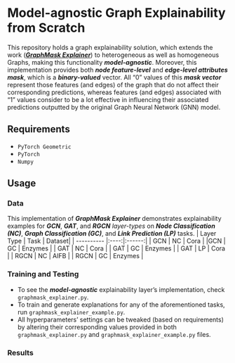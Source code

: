 # Model-agnostic Graph Explainability from Scratch

This repository holds a graph explainability solution, which extends the work ([***GraphMask Explainer***](https://arxiv.org/pdf/2010.00577.pdf)) to heterogeneous as well as homogeneous Graphs, making this functionality ***model-agnostic***. Moreover, this implementation provides both ***node feature-level*** and ***edge-level attributes mask***, which is a ***binary-valued*** vector. All “0” values of this ***mask vector*** represent those features (and edges) of the graph that do not affect their corresponding predictions, whereas features (and edges) associated with “1” values consider to be a lot effective in influencing their associated predictions outputted by the original Graph Neural Network (GNN) model.
## Requirements
-	`PyTorch Geometric`
-	`PyTorch`
-	`Numpy`
## Usage
### Data
This implementation of ***GraphMask Explainer*** demonstrates explainability examples for ***GCN***, ***GAT***, and ***RGCN*** *layer-types* on ***Node Classification (NC)***, ***Graph Classification (GC)***, and ***Link Prediction (LP)*** tasks.
| Layer Type | Task | Dataset|
| ---------- |:----:|:------:|
| GCN | NC | Cora |
|GCN | GC | Enzymes |
| GAT | NC | Cora |
| GAT | GC | Enzymes |
| GAT | LP | Cora |
| RGCN | NC | AIFB |
| RGCN | GC | Enzymes |
### Training and Testing
-	To see the ***model-agnostic*** explainability layer’s implementation, check `graphmask_explainer.py`.
-	To train and generate explanations for any of the aforementioned tasks, run `graphmask_explainer_example.py`.
-	All hyperparameters’ settings can be tweaked (based on requirements) by altering their corresponding values provided in both `graphmask_explainer.py` and `graphmask_explainer_example.py` files.
### Results

